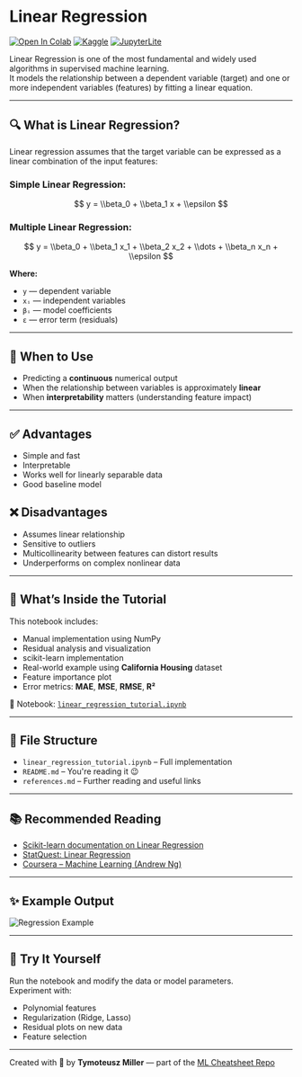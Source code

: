 # Linear Regression

[![Open In Colab](https://colab.research.google.com/assets/colab-badge.svg)](https://colab.research.google.com/github/tymill/ml-starter-kit/blob/main/eng/linear_regression/linear_regression_tutorial.ipynb)
[![Kaggle](https://img.shields.io/badge/Open%20in-Kaggle-blue)](https://www.kaggle.com/kernels)
[![JupyterLite](https://img.shields.io/badge/Try%20it-JupyterLite-orange)](https://jupyterlite.github.io/demo)

Linear Regression is one of the most fundamental and widely used algorithms in supervised machine learning.  
It models the relationship between a dependent variable (target) and one or more independent variables (features) by fitting a linear equation.

---

## 🔍 What is Linear Regression?

Linear regression assumes that the target variable can be expressed as a linear combination of the input features:

### Simple Linear Regression:

$$
y = \\beta_0 + \\beta_1 x + \\epsilon
$$

### Multiple Linear Regression:

$$
y = \\beta_0 + \\beta_1 x_1 + \\beta_2 x_2 + \\dots + \\beta_n x_n + \\epsilon
$$

**Where:**

- `y` — dependent variable  
- `xᵢ` — independent variables  
- `βᵢ` — model coefficients  
- `ε` — error term (residuals)


---

## 🧠 When to Use

- Predicting a **continuous** numerical output
- When the relationship between variables is approximately **linear**
- When **interpretability** matters (understanding feature impact)

---

## ✅ Advantages

- Simple and fast
- Interpretable
- Works well for linearly separable data
- Good baseline model

## ❌ Disadvantages

- Assumes linear relationship
- Sensitive to outliers
- Multicollinearity between features can distort results
- Underperforms on complex nonlinear data

---

## 🧪 What’s Inside the Tutorial

This notebook includes:
- Manual implementation using NumPy
- Residual analysis and visualization
- scikit-learn implementation
- Real-world example using **California Housing** dataset
- Feature importance plot
- Error metrics: **MAE**, **MSE**, **RMSE**, **R²**

📘 Notebook: [`linear_regression_tutorial.ipynb`](./linear_regression_tutorial.ipynb)

---

## 📂 File Structure

- `linear_regression_tutorial.ipynb` – Full implementation
- `README.md` – You're reading it 😉
- `references.md` – Further reading and useful links

---

## 📚 Recommended Reading

- [Scikit-learn documentation on Linear Regression](https://scikit-learn.org/stable/modules/linear_model.html#ordinary-least-squares)
- [StatQuest: Linear Regression](https://www.youtube.com/watch?v=nk2CQITm_eo)
- [Coursera – Machine Learning (Andrew Ng)](https://www.coursera.org/learn/machine-learning)

---

## ✨ Example Output

![Regression Example](https://upload.wikimedia.org/wikipedia/commons/thumb/3/3a/Linear_regression.svg/512px-Linear_regression.svg.png)

---

## 🧠 Try It Yourself

Run the notebook and modify the data or model parameters.  
Experiment with:
- Polynomial features
- Regularization (Ridge, Lasso)
- Residual plots on new data
- Feature selection

---

Created with 💙 by **Tymoteusz Miller** — part of the [ML Cheatsheet Repo](../../README.md)
